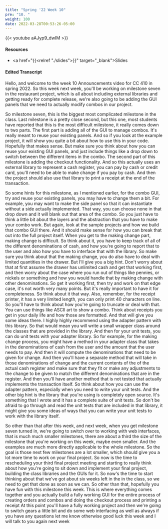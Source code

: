 ```yaml
---
title: "Spring '22 Week 10"
pre: "10. "
weight: 100
date: 2022-03-28T00:53:26-05:00
---
```


{{< youtube aAJyp9_dwIM >}}

#### Resources

* <a href="{{<relref "./slides">}}" target="_blank">Slides</a>

#### Edited Transcript

Hello, and welcome to the week 10 Announcements video for CC 410 in spring 2022. So this week next week, you'll be working on milestone seven in the restaurant project, which is all about including external libraries and getting ready for complete release, we're also going to be adding the GUI panels that we need to actually modify combos in our project. 

So milestone seven, this is the biggest most complicated milestone in the class. Last milestone is a pretty close second, but this one, most students have reported that this is the most difficult milestone, it really comes down to two parts. The first part is adding all of the GUI to manage combos. It's really meant to reuse your existing panels. And so if you look at the example project, it will show you quite a bit about how to use this in your code. Hopefully that makes sense. But make sure you think about how you can reuse your existing GUI panels, and just include things like a drop down to switch between the different items in the combo. The second part of this milestone is adding the checkout functionality. And so this actually uses an external library to represent a cash register, you can pay by cash or credit card, you'll need to be able to make change if you pay by cash. And then the project should also use that library to print a receipt at the end of the transaction. 

So some hints for this milestone, as I mentioned earlier, for the combo GUI, try and reuse your existing panels, you may have to change them a bit. For example, you may want to make the side panel so that it can instantiate without a side actually implemented. That way, you can choose none in that drop down and it will blank out that area of the combo. So you just have to think a little bit about the layers and the abstraction that you have to make your combo work. But again, look at the sample projects and how we build that combo GUI there. And it should make sense for how you can break that out into the full project itself. When you get to the making change part, making change is difficult. So think about it, you have to keep track of all of the different denominations of cash, and how you're going to report that to the user and also how you have to interface that with the library. So make sure you think about that the making change, you do also have to deal with limited quantities in the drawer. But I'll give you a big hint. Don't worry about that at first assume the drawer has unlimited cash and get that working first, and then worry about the case where you run out of things like pennies, or nickels or something and how you would handle that by making change with other denominations. So get it working first, then try and work on that edge case, it's not worth very many points. But it's really important to have it for completeness. So think about it that way. Also, remember, for the receipt printer, it has a very limited length, you can only print 40 characters on line. So you'll have to think about how you're going to truncate or deal with that. You can use things like ASCII art to show a combo. Think about receipts you get in your daily life and how those are formatted. And that will give you some ideas there. I highly highly recommend using the adapter pattern with this library. So that would mean you will write a small wrapper class around the classes that are provided in the library. And then for your unit tests, you can do unit tests with your adapter library. So for example, for the making change process, you might have a method in your adapter class that takes in the denominations of cash from the user and the amount that the user needs to pay. And then it will compute the denominations that need to be given for change. And then you'll have a separate method that will take in those denominations of change and the current contents of the of the actual cash register and make sure that they fit or make any adjustments to the change to be given to match the different denominations that are in the register. And then you'll have another method that is not tested that actually implements the transaction itself. So think about how you can use the adapter pattern, especially when you need to write your unit tests. And the other big hint is the library that you're using is completely open source. It's something that I wrote and it has a complete suite of unit tests. So don't be afraid to go through and read the unit tests that are included in that library, it might give you some ideas of ways that you can write your unit tests to work with the library itself. 

So other than that after this week, and next week, when you get milestone seven turned in, we're going to switch over to working with web interfaces, that is much much smaller milestones, there are about a third the size of the milestone that you're working on this week, maybe even smaller. And the examples are much more directly applicable to the whole milestone. So the goal is those next few milestones are a lot smaller, which should give you a lot more time to work on your final project. So now is the time to rescheduling your third final project meeting and starting to really think about how you're going to sit down and implement your final project, building the class libraries and the GUIs for it. So now's the time to start thinking about that we've got about six weeks left in the in the class, so we need to get that done as soon as we can. So other than that, hopefully you have fun with this milestone this week. This is where everything comes together and you actually build a fully working GUI for the entire process of creating orders and combos and doing the checkout process and printing a receipt At this point you'll have a fully working project and then we're going to switch gears a little bit and do some web interfacing as well as always if you have any questions let me know otherwise good luck this week and I will talk to you again next week 

